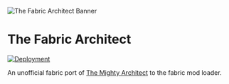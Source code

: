 ![The Fabric Architect Banner](https://i.imgur.com/FwLa3JT.jpg)
# The Fabric Architect

[![Deployment](https://github.com/LCLPYT/TheFabricArchitect/actions/workflows/gradle-publish.yml/badge.svg)](https://github.com/LCLPYT/TheFabricArchitect/actions/workflows/gradle-publish.yml)

An unofficial fabric port of [The Mighty Architect](https://github.com/simibubi/TheMightyArchitect) to the fabric mod loader.
